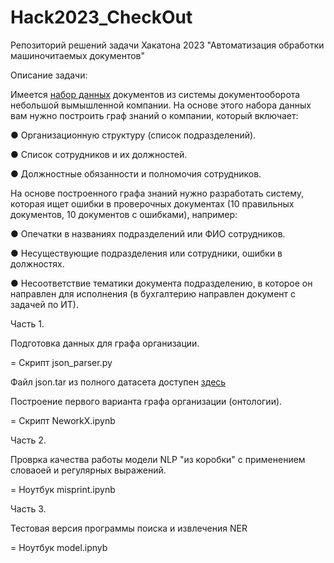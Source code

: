 # Hack2023_CheckOut
Репозиторий решений задачи Хакатона 2023 "Автоматизация обработки машиночитаемых документов"

 Описание задачи:
	
   Имеется [набор данных](https://www.dropbox.com/sh/d5h5f3yrql8x392/AACQ2WYa5qYCqjC8QuVZ5TJ4a?dl=1) документов из системы документооборота небольшой вымышленной компании. На основе этого набора данных вам нужно построить граф знаний о компании, который включает:
   
● 	Организационную структуру (список подразделений).

● 	Список сотрудников и их должностей.

● 	Должностные обязанности и полномочия сотрудников.

На основе построенного графа знаний нужно разработать систему, которая ищет ошибки в проверочных документах (10 правильных документов, 10 документов с ошибками), например:

● 	Опечатки в названиях подразделений или ФИО сотрудников.

● 	Несуществующие подразделения или сотрудники, ошибки в должностях.

● 	Несоответствие тематики документа подразделению, в которое он направлен для исполнения (в бухгалтерию направлен документ с задачей по ИТ).

Часть 1.

Подготовка данных для графа организации.

= Скрипт json_parser.py

Файл json.tar из полного датасета доступен [здесь](https://www.dropbox.com/s/vkbkt7y6wg4gy9w/json.tar)

Построение первого варианта графа организации (онтологии).

= Скрипт NeworkX.ipynb

Часть 2.

Проврка качества работы модели NLP "из коробки" с применением словаоей и регулярных выражений.

= Ноутбук misprint.ipynb

Часть 3.

Тестовая версия программы поиска и извлечения NER

= Ноутбук model.ipnyb







